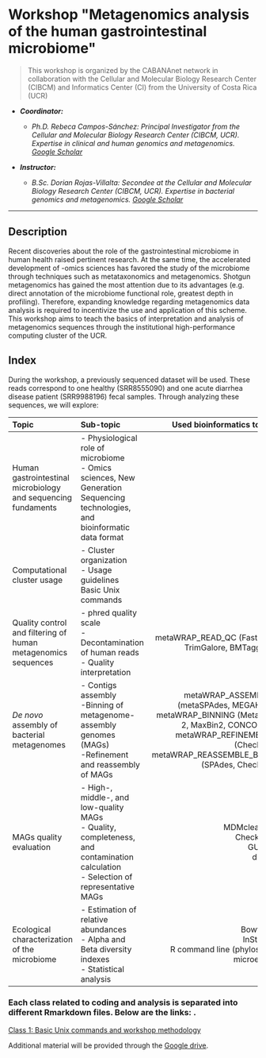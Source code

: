 Workshop "Metagenomics analysis of the human gastrointestinal microbiome" <a name="TOP"></a>
=====================

> This workshop is organized by the CABANAnet network in collaboration with the Cellular and Molecular Biology Research Center (CIBCM) and Informatics Center (CI) from the University of Costa Rica (UCR)

* <em> __Coordinator:__
  * Ph.D. Rebeca Campos-Sánchez: Principal Investigator from the Cellular and Molecular Biology Research Center (CIBCM, UCR). Expertise in clinical and human genomics and metagenomics. [Google Scholar](https://scholar.google.com/citations?user=5Jdh-RkAAAAJ&hl=en&oi=ao) 

* __Instructor:__
  * B.Sc. Dorian Rojas-Villalta: Secondee at the Cellular and Molecular Biology Research Center (CIBCM, UCR). Expertise in bacterial genomics and metagenomics. [Google Scholar](https://scholar.google.com/citations?user=kyLnECwAAAAJ&hl=en) </em>
- - - -
## Description

Recent discoveries about the role of the gastrointestinal microbiome in human health raised pertinent research. At the same time, the accelerated development of -omics sciences has favored the study of the microbiome through techniques such as metataxonomics and metagenomics. Shotgun metagenomics has gained the most attention due to its advantages (e.g. direct annotation of the microbiome functional role, greatest depth in profiling). Therefore, expanding knowledge regarding metagenomics data analysis is required to incentivize the use and application of this scheme. This workshop aims to teach the basics of interpretation and analysis of metagenomics sequences through the institutional high-performance computing cluster of the UCR. 

## Index
During the workshop, a previously sequenced dataset will be used. These reads correspond to one healthy (SRR8555090) and one acute diarrhea disease patient (SRR9988196) fecal samples. Through analyzing these sequences, we will explore: 


| Topic | Sub-topic | Used bioinformatics tools |
|:------|:--------|--------:|
|Human gastrointestinal microbiology and sequencing fundaments|- Physiological role of microbiome<br>- Omics sciences, New Generation Sequencing technologies, and bioinformatic data format|| 
|Computational cluster usage|- Cluster organization<br>- Usage guidelines<br> Basic Unix commands||
|Quality control and filtering of human metagenomics sequences|- phred quality scale<br>- Decontamination of human reads<br>- Quality interpretation|metaWRAP_READ_QC (FastQC, TrimGalore, BMTagger)|
|_De novo_ assembly of bacterial metagenomes|- Contigs assembly<br>-Binning of metagenome-assembly genomes (MAGs)<br>-Refinement and reassembly of MAGs|metaWRAP_ASSEMBLY (metaSPAdes, MEGAHIT)<br>metaWRAP_BINNING (MetaBat 2, MaxBin2, CONCOCT)<br>metaWRAP_REFINEMENT (CheckM)<br>metaWRAP_REASSEMBLE_BINS (SPAdes, CheckM)|
|MAGs quality evaluation|- High-, middle-, and low-quality MAGs<br>- Quality, completeness, and contamination calculation<br>- Selection of representative MAGs|MDMcleaner<br>CheckM2<br>GUNC<br>dRep|
|Ecological characterization of the microbiome|- Estimation of relative abundances<br>- Alpha and Beta diversity indexes<br>- Statistical analysis|Bowtie2<br>InStrain<br>R command line (phyloseq, microeco)|

### Each class related to coding and analysis is separated into different Rmarkdown files. Below are the links: .

[Class 1: Basic Unix commands and workshop methodology](docs/Class_1/Class1.md)


Additional material will be provided through the [Google drive](https://drive.google.com/drive/folders/1GJg8bVriWXvrmJ6LAp1R9m4SdZDVOEXl?usp=sharing). 
